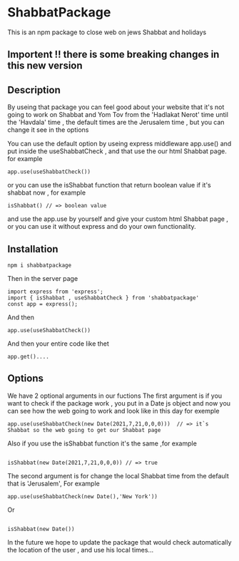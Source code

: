 # ShabbatPackage

This is an npm package to close web on jews Shabbat and holidays

## Importent !!  there is some breaking changes in this new version

## Description

By useing that package you can feel good about your website that it's not going to work on Shabbat and Yom Tov
from the 'Hadlakat Nerot' time until the 'Havdala' time , the default times are the Jerusalem time , but you can change it see in the options

You can use the default option by useing express middleware app.use() and put inside the useShabbatCheck , and that use the our html Shabbat page.
for example 
```
app.use(useShabbatCheck())
```
or you can use the isShabbat function that return boolean value if it's shabbat now ,
for example 
```
isShabbat() // => boolean value
```
and use the app.use by yourself and give your custom html Shabbat page , or you can use it without express and do your own functionality.


## Installation

```
npm i shabbatpackage
```

Then in the server page

```
import express from 'express';
import { isShabbat , useShabbatCheck } from 'shabbatpackage'
const app = express();
```

And then

```
app.use(useShabbatCheck())
```

And then your entire code like thet

```
app.get()....
```

## Options

We have 2 optional arguments in our fuctions
The first argument is if you want to check if the package work , you put in a Date js object and now you can see how the web going to work and look like in this day for exemple

```
app.use(useShabbatCheck(new Date(2021,7,21,0,0,0)))  // => it`s Shabbat so the web going to get our Shabbat page
```

Also if you use the isShabbat function it's the same ,for example
```

isShabbat(new Date(2021,7,21,0,0,0)) // => true
```

The second argument is for change the local Shabbat time from the default that is 'Jerusalem',
For example

```
app.use(useShabbatCheck(new Date(),'New York')) 
```
Or
```

isShabbat(new Date()) 
```

In the future we hope to update the package that would check automatically the location of the user , and use his local times...
